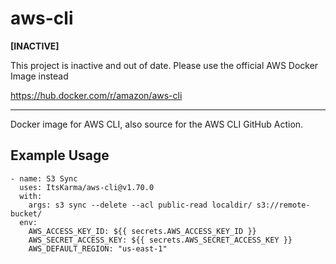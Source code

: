 # aws-cli

**[INACTIVE]**

This project is inactive and out of date. Please use the official AWS Docker Image instead

https://hub.docker.com/r/amazon/aws-cli

----

Docker image for AWS CLI, also source for the AWS CLI GitHub Action.

## Example Usage

```
- name: S3 Sync
  uses: ItsKarma/aws-cli@v1.70.0
  with:
    args: s3 sync --delete --acl public-read localdir/ s3://remote-bucket/
  env:
    AWS_ACCESS_KEY_ID: ${{ secrets.AWS_ACCESS_KEY_ID }}
    AWS_SECRET_ACCESS_KEY: ${{ secrets.AWS_SECRET_ACCESS_KEY }}
    AWS_DEFAULT_REGION: "us-east-1"
```
